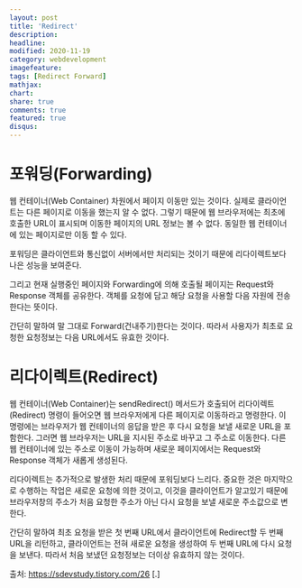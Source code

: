 ```yaml
---
layout: post
title: 'Redirect'
description:
headline:
modified: 2020-11-19
category: webdevelopment
imagefeature:
tags: [Redirect Forward]
mathjax:
chart:
share: true
comments: true
featured: true
disqus:
---
```


# 포워딩(Forwarding)

웹 컨테이너(Web Container) 차원에서 페이지 이동만 있는 것이다. 실제로 클라이언트는 다른 페이지로 이동을 했는지 알 수 없다. 그렇기 때문에 웹 브라우저에는 최초에 호출한 URL이 표시되며 이동한 페이지의 URL 정보는 볼 수 없다. 동일한 웹 컨테이너에 있는 페이지로만 이동 할 수 있다.

포워딩은 클라이언트와 통신없이 서버에서만 처리되는 것이기 때문에 리다이렉트보다 나은 성능을 보여준다.

그리고 현재 실행중인 페이지와 Forwarding에 의해 호출될 페이지는 Request와 Response 객체를 공유한다. 객체를 요청에 담고 해당 요청을 사용할 다음 자원에 전송한다는 뜻이다.

간단히 말하여 말 그대로 Forward(건내주기)한다는 것이다. 따라서 사용자가 최초로 요청한 요청정보는 다음 URL에서도 유효한 것이다.

# 리다이렉트(Redirect)

웹 컨테이너(Web Container)는 sendRedirect() 메서드가 호출되어 리다이렉트(Redirect) 명령이 들어오면 웹 브라우저에게 다른 페이지로 이동하라고 명령한다. 이 명령에는 브라우저가 웹 컨테이너의 응답을 받은 후 다시 요청을 보낼 새로운 URL을 포함한다. 그러면 웹 브라우저는 URL을 지시된 주소로 바꾸고 그 주소로 이동한다. 다른 웹 컨테이너에 있는 주소로 이동이 가능하며 새로운 페이지에서는 Request와 Response 객체가 새롭게 생성된다.

리다이렉트는 추가적으로 발생한 처리 때문에 포워딩보다 느리다. 중요한 것은 마지막으로 수행하는 작업은 새로운 요청에 의한 것이고, 이것을 클라이언트가 알고있기 때문에 브라우저창의 주소가 처음 요청한 주소가 아닌 다시 요청을 보낼 새로운 주소값으로 변한다.

간단히 말하여 최초 요청을 받은 첫 번째 URL에서 클라이언트에 Redirect할 두 번째 URL을 리턴하고, 클라이언트는 전혀 새로운 요청을 생성하여 두 번째 URL에 다시 요청을 보낸다. 따라서 처음 보냈던 요청정보는 더이상 유효하지 않는 것이다.

출처: https://sdevstudy.tistory.com/26 [.]
